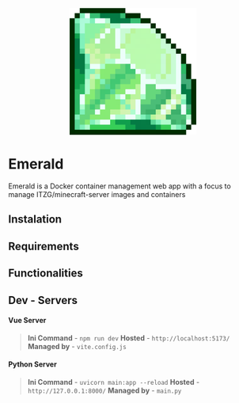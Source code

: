 <div align="center" width="100%">
    <img src="src/assets/img/logo.png" width="256" alt="" />
</div>

# Emerald

Emerald is a Docker container management web app with a focus to manage ITZG/minecraft-server images and containers

## Instalation

## Requirements

## Functionalities

## Dev - Servers

#### Vue Server
> **Ini Command** - ```npm run dev```
> **Hosted** - ```http://localhost:5173/```
> **Managed by** - ```vite.config.js```

#### Python Server
> **Ini Command** - ```uvicorn main:app --reload```
> **Hosted** - ```http://127.0.0.1:8000/```
> **Managed by** - ```main.py```